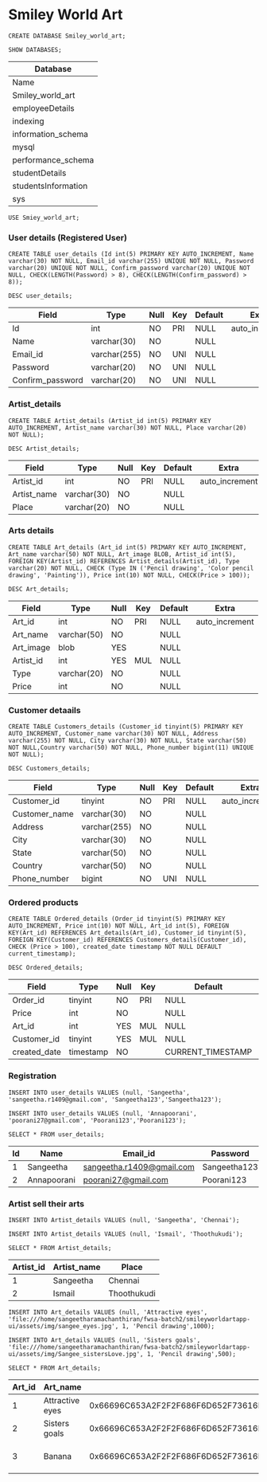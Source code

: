 # Smiley World Art


``` syntax
CREATE DATABASE Smiley_world_art;
```
``` syntax
SHOW DATABASES;
```

| Database            |
|---------------------|
| Name                |
| Smiley_world_art    |
| employeeDetails     |
| indexing            |
| information_schema  |
| mysql               |
| performance_schema  |
| studentDetails      |
| studentsInformation |
| sys                 |

``` syntax
USE Smiey_world_art;
```

### User details (Registered User)

``` syntax
CREATE TABLE user_details (Id int(5) PRIMARY KEY AUTO_INCREMENT, Name varchar(30) NOT NULL, Email_id varchar(255) UNIQUE NOT NULL, Password varchar(20) UNIQUE NOT NULL, Confirm_password varchar(20) UNIQUE NOT NULL, CHECK(LENGTH(Password) > 8), CHECK(LENGTH(Confirm_password) > 8));
```
``` syntax
DESC user_details;
```
| Field            | Type         | Null | Key | Default | Extra          |
|------------------|--------------|------|-----|---------|----------------|
| Id               | int          | NO   | PRI | NULL    | auto_increment |
| Name             | varchar(30)  | NO   |     | NULL    |                |
| Email_id         | varchar(255) | NO   | UNI | NULL    |                |
| Password         | varchar(20)  | NO   | UNI | NULL    |                |
| Confirm_password | varchar(20)  | NO   | UNI | NULL    |                |

###  Artist_details
```syntax
CREATE TABLE Artist_details (Artist_id int(5) PRIMARY KEY AUTO_INCREMENT, Artist_name varchar(30) NOT NULL, Place varchar(20) NOT NULL);
```
``` syntax
DESC Artist_details;
```

| Field       | Type        | Null | Key | Default | Extra          |
|-------------|-------------|------|-----|---------|----------------|
| Artist_id   | int         | NO   | PRI | NULL    | auto_increment |
| Artist_name | varchar(30) | NO   |     | NULL    |                |
| Place       | varchar(20) | NO   |     | NULL    |                |


### Arts details
```syntax
CREATE TABLE Art_details (Art_id int(5) PRIMARY KEY AUTO_INCREMENT, Art_name varchar(50) NOT NULL, Art_image BLOB, Artist_id int(5), FOREIGN KEY(Artist_id) REFERENCES Artist_details(Artist_id), Type varchar(20) NOT NULL, CHECK (Type IN ('Pencil drawing', 'Color pencil drawing', 'Painting')), Price int(10) NOT NULL, CHECK(Price > 100));
```
``` syntax
DESC Art_details;
```

| Field     | Type        | Null | Key | Default | Extra          |
|-----------|-------------|------|-----|---------|----------------|
| Art_id    | int         | NO   | PRI | NULL    | auto_increment |
| Art_name  | varchar(50) | NO   |     | NULL    |                |
| Art_image | blob        | YES  |     | NULL    |                |
| Artist_id | int         | YES  | MUL | NULL    |                |
| Type      | varchar(20) | NO   |     | NULL    |                |
| Price     | int         | NO   |     | NULL    |                |


### Customer detaails
``` syntax
CREATE TABLE Customers_details (Customer_id tinyint(5) PRIMARY KEY AUTO_INCREMENT, Customer_name varchar(30) NOT NULL, Address varchar(255) NOT NULL, City varchar(30) NOT NULL, State varchar(50) NOT NULL,Country varchar(50) NOT NULL, Phone_number bigint(11) UNIQUE NOT NULL);
```
``` syntax
DESC Customers_details;
```

| Field         | Type         | Null | Key | Default | Extra          |
|---------------|--------------|------|-----|---------|----------------|
| Customer_id   | tinyint      | NO   | PRI | NULL    | auto_increment |
| Customer_name | varchar(30)  | NO   |     | NULL    |                |
| Address       | varchar(255) | NO   |     | NULL    |                |
| City          | varchar(30)  | NO   |     | NULL    |                |
| State         | varchar(50)  | NO   |     | NULL    |                |
| Country       | varchar(50)  | NO   |     | NULL    |                |
| Phone_number  | bigint       | NO   | UNI | NULL    |                |



### Ordered products
``` syntax
CREATE TABLE Ordered_details (Order_id tinyint(5) PRIMARY KEY AUTO_INCREMENT, Price int(10) NOT NULL, Art_id int(5), FOREIGN KEY(Art_id) REFERENCES Art_details(Art_id), Customer_id tinyint(5), FOREIGN KEY(Customer_id) REFERENCES Customers_details(Customer_id), CHECK (Price > 100), created_date timestamp NOT NULL DEFAULT current_timestamp);
```
``` syntax
DESC Ordered_details;
```
| Field        | Type      | Null | Key | Default           | Extra             |
|--------------|-----------|------|-----|-------------------|-------------------|
| Order_id     | tinyint   | NO   | PRI | NULL              | auto_increment    |
| Price        | int       | NO   |     | NULL              |                   |
| Art_id       | int       | YES  | MUL | NULL              |                   |
| Customer_id  | tinyint   | YES  | MUL | NULL              |                   |
| created_date | timestamp | NO   |     | CURRENT_TIMESTAMP | DEFAULT_GENERATED |

### Registration
``` syntax
INSERT INTO user_details VALUES (null, 'Sangeetha', 'sangeetha.r1409@gmail.com', 'Sangeetha123','Sangeetha123');
``` 

``` syntax
INSERT INTO user_details VALUES (null, 'Annapoorani', 'poorani27@gmail.com', 'Poorani123','Poorani123');
``` 

``` syntax
SELECT * FROM user_details;
```

| Id | Name        | Email_id                  | Password     | Confirm_password |
|----|-------------|---------------------------|--------------|------------------|
|  1 | Sangeetha   | sangeetha.r1409@gmail.com | Sangeetha123 | Sangeetha123     |
|  2 | Annapoorani | poorani27@gmail.com       | Poorani123   | Poorani123       |

### Artist sell their arts 

``` syntax
INSERT INTO Artist_details VALUES (null, 'Sangeetha', 'Chennai');
```
``` syntax
INSERT INTO Artist_details VALUES (null, 'Ismail', 'Thoothukudi');
```
``` syntax
SELECT * FROM Artist_details;
```

| Artist_id | Artist_name | Place       |
|-----------|-------------|-------------|
|         1 | Sangeetha   | Chennai     |
|         2 | Ismail      | Thoothukudi |

``` syntax
INSERT INTO Art_details VALUES (null, 'Attractive eyes', 'file:///home/sangeetharamachanthiran/fwsa-batch2/smileyworldartapp-ui/assets/img/sangee_eyes.jpg', 1, 'Pencil drawing',1000);
```
``` syntax
INSERT INTO Art_details VALUES (null, 'Sisters goals', 'file:///home/sangeetharamachanthiran/fwsa-batch2/smileyworldartapp-ui/assets/img/Sangee_sistersLove.jpg', 1, 'Pencil drawing',500);
```
``` syntax
SELECT * FROM Art_details;
```

| Art_id | Art_name        | Art_image                                                                                                                                                                                                        | Artist_id | Type                 | Price |
|--------|-----------------|---------------------------------------------------------|-----------|----------------------|-------|
|      1 | Attractive eyes | 0x66696C653A2F2F2F686F6D652F73616E67656574686172616D616368616E74686972616E2F667773612D6261746368322F736D696C6579776F726C646172746170702D75692F6173736574732F696D672F73616E6765655F657965732E6A7067               |         1 | Pencil drawing       |  1000 |
|      2 | Sisters goals   | 0x66696C653A2F2F2F686F6D652F73616E67656574686172616D616368616E74686972616E2F667773612D6261746368322F736D696C6579776F726C646172746170702D75692F6173736574732F696D672F53616E6765655F736973746572734C6F76652E6A7067 |         1 | Pencil drawing       |   500 |
|      3 | Banana          | 0x66696C653A2F2F2F686F6D652F73616E67656574686172616D616368616E74686972616E2F667773612D6261746368322F736D696C6579776F726C646172746170702D75692F6173736574732F696D672F736D696C655F62616E616E612E6A7067             |         2 | Color Pencil drawing |  1000 |








